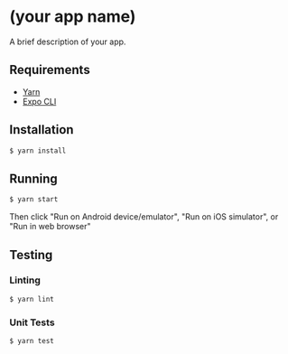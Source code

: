 # (your app name)

A brief description of your app.

## Requirements

- [Yarn](https://yarnpkg.com/en/docs/install)
- [Expo CLI](https://docs.expo.dev/get-started/installation/)

## Installation

```bash
$ yarn install
```

## Running

```bash
$ yarn start
```

Then click "Run on Android device/emulator", "Run on iOS simulator", or "Run in web browser"

## Testing

### Linting

```bash
$ yarn lint
```

### Unit Tests

```bash
$ yarn test
```
